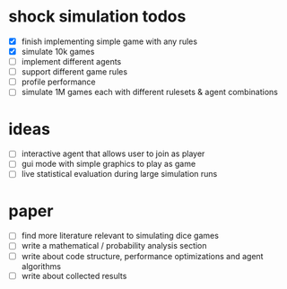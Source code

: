 # shock simulation todos

- [x] finish implementing simple game with any rules
- [x] simulate 10k games
- [ ] implement different agents
- [ ] support different game rules
- [ ] profile performance
- [ ] simulate 1M games each with different rulesets & agent combinations

# ideas

- [ ] interactive agent that allows user to join as player
- [ ] gui mode with simple graphics to play as game
- [ ] live statistical evaluation during large simulation runs

# paper

- [ ] find more literature relevant to simulating dice games
- [ ] write a mathematical / probability analysis section
- [ ] write about code structure, performance optimizations and agent algorithms
- [ ] write about collected results